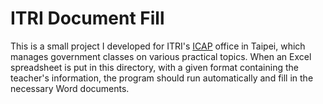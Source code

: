 # ITRI Document Fill

This is a small project I developed for ITRI's [ICAP](https://icap.wda.gov.tw/ap/index.php) office in Taipei, which manages government classes on various practical topics.
When an Excel spreadsheet is put in this directory, with a given format containing the teacher's information, the program should run automatically and fill in the necessary Word documents.

